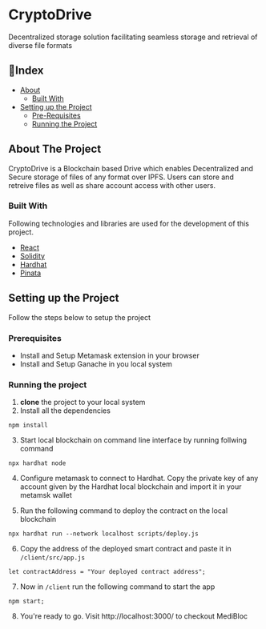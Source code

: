 
# CryptoDrive

  Decentralized storage solution facilitating seamless storage and retrieval of diverse file formats
 
## 📄Index

- [About](#about-the-project)
  - [Built With](#built-with)
- [Setting up the Project](#setting-up-the-project)
  - [Pre-Requisites](#prerequisites)
  - [Running the Project](#running-the-project)


 ## About The Project

CryptoDrive is a Blockchain based Drive which enables Decentralized and Secure storage of files of any format over IPFS. Users can
store and retreive files as well as share account access with other users.

### Built With

Following technologies and libraries are used for the development of this project.

- [React](https://reactjs.org/)
- [Solidity](https://soliditylang.org/)
- [Hardhat](https://hardhat.org/)
- [Pinata](https://www.pinata.cloud/)

## Setting up the Project

Follow the steps below to setup the project

### Prerequisites

- Install and Setup Metamask extension in your browser
- Install and Setup Ganache in you local system 

### Running the project


1.  **clone** the project to your local system
2.  Install all the dependencies 

```
npm install
```

3. Start local blockchain on command line interface by running follwing command 
```
npx hardhat node
```
4. Configure metamask to connect to Hardhat. Copy the private key of any account given by the Hardhat local blockchain and import it
    in your metamsk wallet

5. Run the following command to deploy the contract on the local blockchain 

```
npx hardhat run --network localhost scripts/deploy.js
```
6. Copy the address of the deployed smart contract and paste it in `/client/src/app.js`
```
let contractAddress = "Your deployed contract address";
```
7. Now in `/client` run the following command to start the app
```
npm start;
```
8. You're ready to go. Visit http://localhost:3000/ to checkout MediBloc 








 

 
